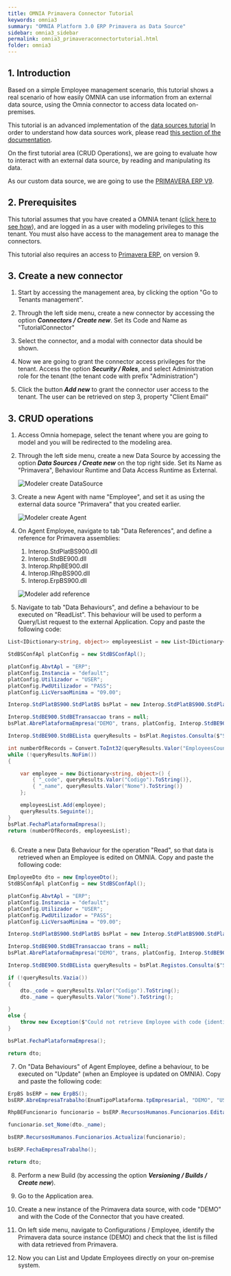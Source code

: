 ```yaml
---
title: OMNIA Primavera Connector Tutorial
keywords: omnia3
summary: "OMNIA Platform 3.0 ERP Primavera as Data Source"
sidebar: omnia3_sidebar
permalink: omnia3_primaveraconnectortutorial.html
folder: omnia3
---
```


## 1. Introduction

Based on a simple Employee management scenario, this tutorial shows a real scenario of how easily OMNIA can use information from an external data source, using the Omnia connector to access data located on-premises. 

This tutorial is an advanced implementation of the [data sources tutorial](omnia3_datasourcetutorial.html) In order to understand how data sources work, please read [this section of the documentation](omnia3_modeler_datasources.html).

On the first tutorial area (CRUD Operations), we are going to evaluate how to interact with an external data source, by reading and manipulating its data.

As our custom data source, we are going to use the [PRIMAVERA ERP V9](https://pt.primaverabss.com).

## 2. Prerequisites

This tutorial assumes that you have created a OMNIA tenant ([click here to see how](omnia3_tenantcreation.html)), and are logged in as a user with modeling privileges to this tenant. You must also have access to the management area to manage the connectors.

This tutorial also requires an access to [Primavera ERP](https://pt.primaverabss.com), on version 9. 

## 3. Create a new connector

1. Start by accessing the management area, by clicking the option "Go to Tenants management".

2. Through the left side menu, create a new connector by accessing the option ***Connectors / Create new***. Set its Code and Name as "TutorialConnector"

3. Select the connector, and a modal with connector data should be shown.

4. Now we are going to grant the connector access privileges for the tenant. Access the option ***Security / Roles***, and select Administration role for the tenant (the tenant code with prefix "Administration")

5. Click the button ***Add new*** to grant the connector user access to the tenant. The user can be retrieved on step 3, property "Client Email"

## 3. CRUD operations

1. Access Omnia homepage, select the tenant where you are going to model and you will be redirected to the modeling area.

2. Through the left side menu, create a new Data Source by accessing the option ***Data Sources / Create new*** on the top right side. Set its Name as "Primavera", Behaviour Runtime and Data Access Runtime as External.

    ![Modeler create DataSource](/images/tutorials/primaveraconnector/add-new-datasource.png)

3. Create a new Agent with name "Employee", and set it as using the external data source "Primavera" that you created earlier.

    ![Modeler create Agent](/images/tutorials/primaveraconnector/add-new-agent.png)

4. On Agent Employee, navigate to tab "Data References", and define a reference for Primavera assemblies:

    1. Interop.StdPlatBS900.dll
    2. Interop.StdBE900.dll
    3. Interop.RhpBE900.dll
    4. Interop.IRhpBS900.dll
    5. Interop.ErpBS900.dll

    ![Modeler add reference](/images/tutorials/primaveraconnector/add-new-reference.png)


5. Navigate to tab "Data Behaviours", and define a behaviour to be executed on "ReadList". This behaviour will be used to perform a Query/List request to the external Application. 
    Copy and paste the following code:

```C#
List<IDictionary<string, object>> employeesList = new List<IDictionary<string, object>>();

StdBSConfApl platConfig = new StdBSConfApl();

platConfig.AbvtApl = "ERP";
platConfig.Instancia = "default";
platConfig.Utilizador = "USER";
platConfig.PwdUtilizador = "PASS";
platConfig.LicVersaoMinima = "09.00";

Interop.StdPlatBS900.StdPlatBS bsPlat = new Interop.StdPlatBS900.StdPlatBS();

Interop.StdBE900.StdBETransaccao trans = null;
bsPlat.AbrePlataformaEmpresa("DEMO", trans, platConfig, Interop.StdBE900.EnumTipoPlataforma.tpEmpresarial, string.Empty);

Interop.StdBE900.StdBELista queryResults = bsPlat.Registos.Consulta($"SELECT Employees.EmployeesCount, Codigo, Nome FROM Funcionarios CROSS JOIN (SELECT Count(*) AS EmployeesCount FROM Funcionarios) AS Employees ORDER BY Codigo OFFSET {(page - 1)*pageSize} ROWS FETCH NEXT {pageSize} ROWS ONLY");

int numberOfRecords = Convert.ToInt32(queryResults.Valor("EmployeesCount").ToString());
while (!queryResults.NoFim())
{

    var employee = new Dictionary<string, object>() {
        { "_code", queryResults.Valor("Codigo").ToString()},
        { "_name", queryResults.Valor("Nome").ToString()}
    };

    employeesList.Add(employee);
    queryResults.Seguinte();
}
bsPlat.FechaPlataformaEmpresa();
return (numberOfRecords, employeesList);
    
```

6. Create a new Data Behaviour for the operation "Read", so that data is retrieved when an Employee is edited on OMNIA. Copy and paste the following code:

```C#
EmployeeDto dto = new EmployeeDto();
StdBSConfApl platConfig = new StdBSConfApl();

platConfig.AbvtApl = "ERP";
platConfig.Instancia = "default";
platConfig.Utilizador = "USER";
platConfig.PwdUtilizador = "PASS";
platConfig.LicVersaoMinima = "09.00";

Interop.StdPlatBS900.StdPlatBS bsPlat = new Interop.StdPlatBS900.StdPlatBS();

Interop.StdBE900.StdBETransaccao trans = null;
bsPlat.AbrePlataformaEmpresa("DEMO", trans, platConfig, Interop.StdBE900.EnumTipoPlataforma.tpEmpresarial, string.Empty);

Interop.StdBE900.StdBELista queryResults = bsPlat.Registos.Consulta($"SELECT Codigo, Nome, Email, Telefone FROM Funcionarios WHERE Codigo = '{identifier}'");

if (!queryResults.Vazia())
{
    dto._code = queryResults.Valor("Codigo").ToString();
    dto._name = queryResults.Valor("Nome").ToString();

}
else {
    throw new Exception($"Could not retrieve Employee with code {identifier}");
}

bsPlat.FechaPlataformaEmpresa();

return dto;
```

7. On "Data Behaviours" of Agent Employee, define a behaviour, to be executed on "Update" (when an Employee is updated on OMNIA). 
Copy and paste the following code:

```C#
ErpBS bsERP = new ErpBS();
bsERP.AbreEmpresaTrabalho(EnumTipoPlataforma.tpEmpresarial, "DEMO", "USER", "PASS");

RhpBEFuncionario funcionario = bsERP.RecursosHumanos.Funcionarios.Edita(dto._code);

funcionario.set_Nome(dto._name);

bsERP.RecursosHumanos.Funcionarios.Actualiza(funcionario);

bsERP.FechaEmpresaTrabalho();

return dto;

```


8. Perform a new Build (by accessing the option ***Versioning / Builds / Create new***).

9. Go to the Application area.

10. Create a new instance of the Primavera data source, with code "DEMO" and with the Code of the Connector that you have created.

11. On left side menu, navigate to Configurations / Employee, identify the Primavera data source instance (DEMO) and check that the list is filled with data retrieved from Primavera.
  
12. Now you can List and Update Employees directly on your on-premise system.